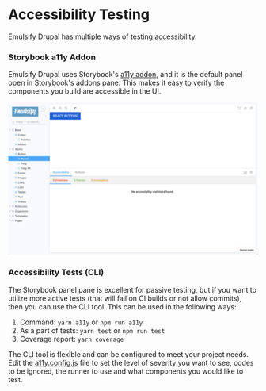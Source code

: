 # Accessibility Testing

Emulsify Drupal has multiple ways of testing accessibility.

### Storybook a11y Addon

Emulsify Drupal uses Storybook's [a11y addon](https://github.com/storybookjs/storybook/tree/master/addons/a11y), and it is the default panel open in Storybook's addons pane. This makes it easy to verify the components you build are accessible in the UI.&#x20;

![](<../../../.gitbook/assets/Screen Shot 2020-07-14 at 9.12.49 AM.png>)

### Accessibility Tests (CLI)

The Storybook panel pane is excellent for passive testing, but if you want to utilize more active tests (that will fail on CI builds or not allow commits), then you can use the CLI tool. This can be used in the following ways:

1. Command: `yarn a11y` or `npm run a11y`&#x20;
2. As a part of tests: `yarn test` or `npm run test`&#x20;
3. Coverage report: `yarn coverage`&#x20;

The CLI tool is flexible and can be configured to meet your project needs. Edit the [a11y.config.js](https://github.com/emulsify-ds/emulsify-drupal/blob/develop/a11y.config.js) file to set the level of severity you want to see, codes to be ignored, the runner to use and what components you would like to test.
